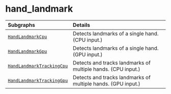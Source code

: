 # hand_landmark

Subgraphs|Details
:--- | :---
[`HandLandmarkCpu`](https://github.com/google/mediapipe/tree/master/mediapipe/modules/hand_landmark/hand_landmark_cpu.pbtxt)| Detects landmarks of a single hand. (CPU input.)
[`HandLandmarkGpu`](https://github.com/google/mediapipe/tree/master/mediapipe/modules/hand_landmark/hand_landmark_gpu.pbtxt)| Detects landmarks of a single hand. (GPU input.)
[`HandLandmarkTrackingCpu`](https://github.com/google/mediapipe/tree/master/mediapipe/modules/hand_landmark/hand_landmark_tracking_cpu.pbtxt)| Detects and tracks landmarks of multiple hands. (CPU input.)
[`HandLandmarkTrackingGpu`](https://github.com/google/mediapipe/tree/master/mediapipe/modules/hand_landmark/hand_landmark_tracking_gpu.pbtxt)| Detects and tracks landmarks of multiple hands. (GPU input.)
